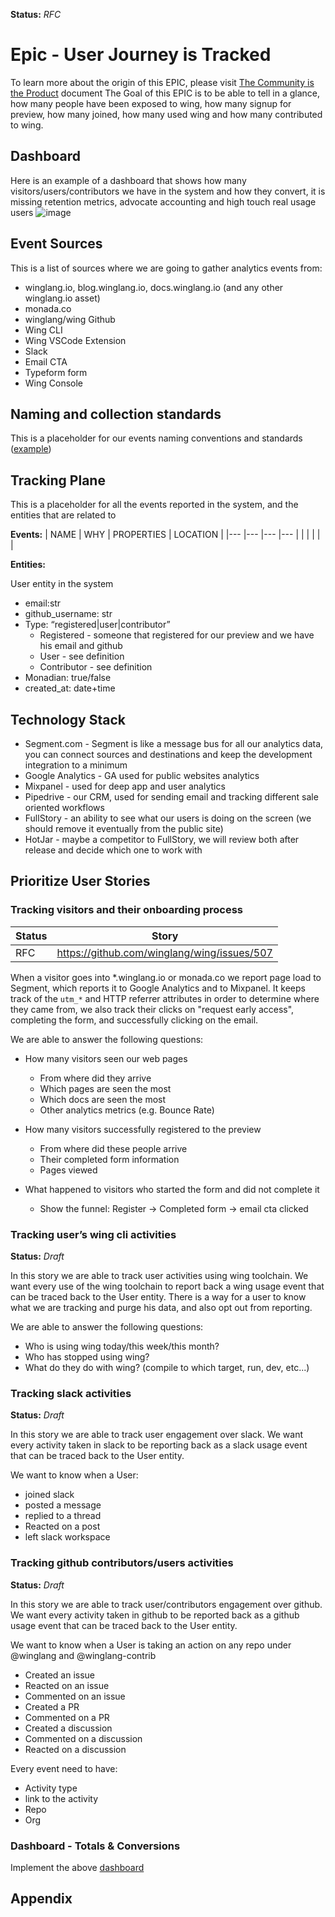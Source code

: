 **Status:** _RFC_

# Epic - User Journey is Tracked

To learn more about the origin of this EPIC, please visit [The Community is the Product](/rfcs/the-community-is-the-product.md) document
The Goal of this EPIC is to be able to tell in a glance, how many people have been exposed to wing, how many signup for preview, how many joined, how
many used wing and how many contributed to wing. 

## Dashboard

Here is an example of a dashboard that shows how many visitors/users/contributors we have in the system and how they convert, it is missing retention
metrics, advocate accounting and high touch real usage users
![image](https://user-images.githubusercontent.com/1727147/200826865-2f164ceb-6bbe-47c7-adf2-233260539238.png)

## Event Sources

This is a list of sources where we are going to gather analytics events from:

- winglang.io, blog.winglang.io, docs.winglang.io (and any other winglang.io asset)
- monada.co
- winglang/wing Github
- Wing CLI
- Wing VSCode Extension
- Slack
- Email CTA
- Typeform form
- Wing Console
## Naming and collection standards

This is a placeholder for our events naming conventions and standards ([example](https://segment.com/docs/protocols/tracking-plan/best-practices/#formalize-your-naming-and-collection-standards))

## Tracking Plane

This is a placeholder for all the events reported in the system, and the entities that are related to 

**Events:**
| NAME | WHY | PROPERTIES | LOCATION |
|---   |---  |---         |---       | 
|      |     |            |          |

**Entities:**

User entity in the system
- email:str
- github_username: str
- Type: “registered|user|contributor” 
  - Registered - someone that registered for our preview and we have his email and github
  - User - see definition
  - Contributor - see definition
- Monadian: true/false 
- created_at: date+time



## Technology Stack

- Segment.com - Segment is like a message bus for all our analytics data, you can connect sources and destinations and keep the development integration to a minimum 
- Google Analytics - GA used for public websites analytics 
- Mixpanel - used for deep app and user analytics 
- Pipedrive - our CRM, used for sending email and tracking different sale oriented workflows
- FullStory - an ability to see what our users is doing on the screen (we should remove it eventually from the public site) 
- HotJar - maybe a competitor to FullStory, we will review both after release and decide which one to work with

## Prioritize User Stories

### Tracking visitors and their onboarding process

| Status | Story| 
| --- | --- | 
| RFC    | https://github.com/winglang/wing/issues/507 |


When a visitor goes into *.winglang.io or monada.co we report page load to Segment, which reports it to Google Analytics and to Mixpanel.
It keeps track of the `utm_*` and HTTP referrer attributes in order to determine where they came from,
we also track their clicks on "request early access", completing the form, and successfully clicking on the email.

We are able to answer the following questions:
- How many visitors seen our web pages
  - From where did they arrive 
  - Which pages are seen the most
  - Which docs are seen the most 
  - Other analytics metrics (e.g. Bounce Rate)

- How many visitors successfully registered to the preview
  - From where did these people arrive 
  - Their completed form information
  - Pages viewed 

- What happened to visitors who started the form and did not complete it 
  - Show the funnel: Register → Completed form → email cta clicked

### Tracking user’s wing cli activities

**Status:** _Draft_

In this story we are able to track user activities using wing toolchain. We want every use of the wing toolchain to report back a wing usage event that
can be traced back to the User entity.  There is a way for a user to know what we are tracking and purge his data, and also opt out from reporting. 

We are able to answer the following questions:
- Who is using wing today/this week/this month?
- Who has stopped using wing? 
- What do they do with wing? (compile to which target, run, dev, etc...)

### Tracking slack activities 

**Status:** _Draft_

In this story we are able to track user engagement over slack. We want every activity taken in slack to be reporting back as a slack usage event that
can be traced back to the User entity.

We want to know when a User:
- joined slack
- posted a message 
- replied to a thread
- Reacted on a post
- left slack workspace 

### Tracking github contributors/users activities 

**Status:** _Draft_

In this story we are able to track user/contributors engagement over github. We want every activity taken in github to be reported back as a github
usage event that can be traced back to the User entity.

We want to know when a User is taking an action on any repo under @winglang and @winglang-contrib 
- Created an issue
- Reacted on an issue
- Commented on an issue
- Created a PR
- Commented on a PR 
- Created a discussion
- Commented on a discussion
- Reacted on a discussion 

Every event need to have:
- Activity type  
- link to the activity 
- Repo
- Org

### Dashboard - Totals & Conversions

Implement the above [dashboard](#dashboard) 



## Appendix 



